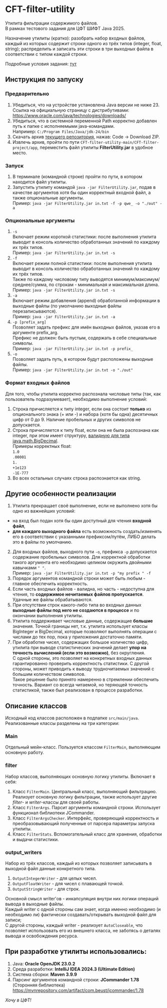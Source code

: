 # CFT-filter-utility
Утилита фильтрации содержимого файлов.  
В рамках тестового задания для ЦФТ ШИФТ Java 2025.

Назначение утилиты (кратко): разобрать набор входных файлов, каждый из которых содержит строки одного из трёх типов (integer, float, string); распределить и записать эти строки в три выходных файла в соответствии с типом каждой строки.  

Подробные условия задания: [тут](https://drive.google.com/file/d/1orZr7h0mVSE7Dn6BnHym2lM1b9dRLVRn/view?usp=sharing)

## Инструкция по запуску

### Предварительно
1) Убедиться, что на устройстве установлена Java версии не ниже 23.  
Ссылка на официальную страницу с дистрибутивами: https://www.oracle.com/java/technologies/downloads/
2) Убедиться, что в системной переменной Path корректно добавлен путь к папке с исполняемыми java-командами.  
Например: `C:/Program Files/Java/jdk-24/bin`
3) Скачать архив [текущего репозитория](https://github.com/m-kulygin/CFT-filter-utility), нажав: Code -> Download ZIP.
4) Извлечь архив, пройти по пути `CFT-filter-utility-main/CFT-filter-project/app`, переместить файл утилиты **FilterUtility.jar** в удобное место.

### Запуск
1) В терминале (командной строке) пройти по пути, в котором находится файл утилиты.
2) Запустить утилиту командой `java -jar FilterUtility.jar`, подав в качестве аргументов хотя бы один корректный входной файл, а также опциональные аргументы.  
Пример: `java -jar FilterUtility.jar in.txt -f -p qwe_ -o "./out" -a`

### Опциональные аргументы
1) `-s`  
Включает режим короткой статистики: после выполнения утилита выводит в консоль количество обработанных значений по каждому их трёх типов.  
Пример: `java -jar FilterUtility.jar in.txt -s`
2) `-f`  
Включает режим полной статистики: после выполнения утилита выводит в консоль количество обработанных значений по каждому их трёх типов.  
Также по каждому числовому типу выводятся минимум/максимум/среднее/сумма, по строкам - минимальная и максимальная длина.  
Пример: `java -jar FilterUtility.jar in.txt -s`
3) `-a`  
Включает режим добавления (append) обработанной информации в выходные файлы (по умолчанию выходные файлы перезаписываются).  
Пример: `java -jar FilterUtility.jar in.txt -a`
4) `-p [prefix_arg]`  
Позволяет задать префикс для имён выходных файлов, указав его в аргументе prefix_arg.  
Префикс не должен: быть пустым, содержать в себе специальные символы.   
Пример: `java -jar FilterUtility.jar in.txt -p prefix_`
5) `-o`  
Позволяет задать путь, в котором будут расположены выходные файлы.  
Пример: `java -jar FilterUtility.jar in.txt -o "./out"`

### Формат входных файлов
Для того, чтобы утилита корректно распознала числовые типы (так, как пользователь подразумевает), необходимо выполнение условий:
1) Строка причисляется к типу integer, если она состоит **только** из опционального знака (+ или -) и набора (хотя бы одна) десятичных цифр от 0 до 9. Наличие пробельных и других символов не допускается.
2) Строка причисляется к типу float, если она не была распознана как integer, при этом имеет структуру, [валидную для типа java.math.BigDecimal](https://docs.oracle.com/javase/8/docs/api/java/math/BigDecimal.html#BigDecimal-java.lang.String-).  
Примеры корректных float:  
`1.0`  
`.00001`  
`1.`  
`+1e123`  
`-1E-777`
3) Во всех остальных случаях строка распознается как string.

## Другие особенности реализации
1) Утилита прекращает своё выполнение, если не выполнено хотя бы одно из важнейших условий:
- на вход был подан хотя бы один доступный для чтения **входной файл**,
- **для каждого выходного файла** есть возможность создать/изменять его в соответствии с указанными префиксом/путём, ЛИБО делать это в файлы по умолчанию.  
2) Для входных файлов, выходного пути `-o`, префикса `-p` допускается содержание пробельных символов. Для корректной обработки такого аргумента его необходимо целиком окружить двойными кавычками `" "`.  
Пример: `java -jar FilterUtility.jar in.txt -p "my prefix " -f`
3) Порядок аргументов командной строки может быть любым - главное обеспечить корректность.
4) Если часть входных файлов - валидна, но часть - недоступна для чтения, то **содержимое нечитаемых файлов пропускается**. Удачные же файлы обрабатываются.
5) При отсутствии строк какого-либо типа во входных данных **выходные файлы под него не создаются в процессе** и по окончании выполнения утилиты.  
6) Утилита поддерживает числовые данные, содержащие **большие** значения. Точной границы нет, т.к. утилита использует классы BigInteger и BigDecimal, которые позволяют выполнять операции с числами до тех пор, пока у приложения достаточно памяти.  
7) При обработке чисел, содержащих большое количество цифр, утилита при выводе статистических значений делает **упор на точность вычислений (если это возможно)**, без округления.  
С одной стороны, это позволяет на конкретных входных данных гарантированно проверить корректность статистики. С другой стороны, может приводить к выводу трудночитаемых значений с большим количеством символов.  
Такое решение было принято намеренно в стремлении обеспечить точность. Вариант со всегда читаемой, но теряющей точность статистикой, также был реализован в процессе разработки.

## Описание классов
Исходный код классов расположен в подпапке `src/main/java`.  
Реализованные классы разделены на три категории:
### Main
Отдельный мейн-класс. Пользуется классом `FilterMain`, выполняющим основную работу.
### filter
Набор классов, выполняющих основную логику утилиты. Включает в себя:
1) Класс `FilterMain`. Центральный класс, выполняющий фильтрацию. Реализует основную логику фильтрации, также использует другие _filter_- и _writer_-классы для своей работы.
2) Класс `FilterArgs`. Парсит аргументы командной строки. Использует функционал библиотеки JCommander.
3) Класс `FilterArgsChecker`. Интерфейс, проверяющий корректность и преобразовывающий полученные от парсера параметры запуска утилиты. 
4) Класс `FilterStats`. Вспомогательный класс для хранения, обработки и выдачи статистики.
### output_writers
Набор из трёх классов, каждый из которых позволяет записывать в выходной файл данные конкретного типа.
1) `OutputIntegerWriter` - для целых чисел.
2) `OutputFloatWriter` - для чисел с плавающей точкой.
3) `OutputStringWriter` - для строк.  

Основной смысл writer'ов - инкапсуляция внутри них логики операций вывода в выходные файлы.  
Каждый writer с одной стороны сам знает, когда именно необходимо (и необходимо ли) фактически создавать/открывать выходной файл для записи;  
С другой стороны, каждый writer - реализует `AutoCloseable`, что позволяет использовать его из внешнего класса, не заботясь о деталях вывода и освобождения ресурса.

## При разработке утилиты использовались:
1) Java: **Oracle OpenJDK 23.0.2**
2) Среда разработки: **IntelliJ IDEA 2024.3 (Ultimate Edition)**
3) Система сборки: **Maven 3.9.9**
4) Парсинг аргументов командной строки: **JCommander 1.78** (Сторонняя библиотека)
   https://mvnrepository.com/artifact/com.beust/jcommander/1.78  

  
  
_Хочу в ЦФТ!_
